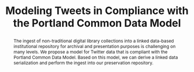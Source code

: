 ---
abstract: 'The ingest of non-traditional digital library collections into a linked
  data-based institutional repository for archival and presentation purposes is challenging
  on many levels. We

  propose a model for Twitter data that is compliant with the Portland Common Data
  Model. Based on this model, we

  can derive a linked data serialization and perform the ingest into our preservation
  repository.'
creators:
- Klein, Martin
- Clarke, Kevin
date: null
document_url: https://services.phaidra.univie.ac.at/api/object/o:429592/download
grand_parent: iPRES
institutions: []
keywords:
- twitter
- portland common data model
- fedora
landing_page_url: https://phaidra.univie.ac.at/o:429592
language: eng
layout: publication
license: CC BY 4.0 International
notes_url: null
parent: iPRES 2015
publication_type: paper
size: 175954
slides_url: null
source_name: iPRES
stream_url: null
title: Modeling Tweets in Compliance with the Portland Common Data Model
year: 2015
---